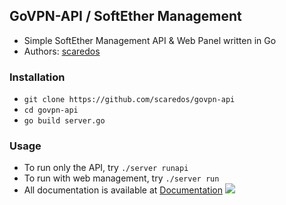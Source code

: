 ## GoVPN-API / SoftEther Management
- Simple SoftEther Management API & Web Panel written in Go
- Authors: [scaredos](https://github.com/scaredos)


### Installation
- `git clone https://github.com/scaredos/govpn-api`
- `cd govpn-api`
- `go build server.go`

### Usage
- To run only the API, try `./server runapi`
- To run with web management, try `./server run`
- All documentation is available at [Documentation](https://github.com/scaredos/govpn-api/tree/main/docs)
![](https://i.imgur.com/vGmAqz2.gif)
